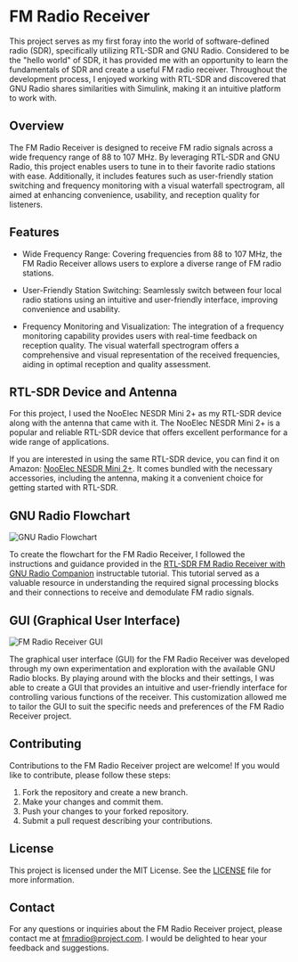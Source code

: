 # FM Radio Receiver

This project serves as my first foray into the world of software-defined radio (SDR), specifically utilizing RTL-SDR and GNU Radio. Considered to be the "hello world" of SDR, it has provided me with an opportunity to learn the fundamentals of SDR and create a useful FM radio receiver. Throughout the development process, I enjoyed working with RTL-SDR and discovered that GNU Radio shares similarities with Simulink, making it an intuitive platform to work with.

## Overview

The FM Radio Receiver is designed to receive FM radio signals across a wide frequency range of 88 to 107 MHz. By leveraging RTL-SDR and GNU Radio, this project enables users to tune in to their favorite radio stations with ease. Additionally, it includes features such as user-friendly station switching and frequency monitoring with a visual waterfall spectrogram, all aimed at enhancing convenience, usability, and reception quality for listeners.

## Features

- Wide Frequency Range: Covering frequencies from 88 to 107 MHz, the FM Radio Receiver allows users to explore a diverse range of FM radio stations.

- User-Friendly Station Switching: Seamlessly switch between four local radio stations using an intuitive and user-friendly interface, improving convenience and usability.

- Frequency Monitoring and Visualization: The integration of a frequency monitoring capability provides users with real-time feedback on reception quality. The visual waterfall spectrogram offers a comprehensive and visual representation of the received frequencies, aiding in optimal reception and quality assessment.

## RTL-SDR Device and Antenna

For this project, I used the NooElec NESDR Mini 2+ as my RTL-SDR device along with the antenna that came with it. The NooElec NESDR Mini 2+ is a popular and reliable RTL-SDR device that offers excellent performance for a wide range of applications.

If you are interested in using the same RTL-SDR device, you can find it on Amazon: [NooElec NESDR Mini 2+](https://www.amazon.ca/NooElec-NESDR-Mini-Compatible-Packages/dp/B00VZ1AWQA/ref=sr_1_3?keywords=nooelec+mini+2%2B&s=electronics&sr=1-3). It comes bundled with the necessary accessories, including the antenna, making it a convenient choice for getting started with RTL-SDR.

## GNU Radio Flowchart

![GNU Radio Flowchart](gnu-radio-flowchart.jpg)

To create the flowchart for the FM Radio Receiver, I followed the instructions and guidance provided in the [RTL-SDR FM Radio Receiver with GNU Radio Companion](https://www.instructables.com/RTL-SDR-FM-radio-receiver-with-GNU-Radio-Companion/) instructable tutorial. This tutorial served as a valuable resource in understanding the required signal processing blocks and their connections to receive and demodulate FM radio signals.

## GUI (Graphical User Interface)

![FM Radio Receiver GUI](gui-screenshot.jpg)

The graphical user interface (GUI) for the FM Radio Receiver was developed through my own experimentation and exploration with the available GNU Radio blocks. By playing around with the blocks and their settings, I was able to create a GUI that provides an intuitive and user-friendly interface for controlling various functions of the receiver. This customization allowed me to tailor the GUI to suit the specific needs and preferences of the FM Radio Receiver project.

## Contributing

Contributions to the FM Radio Receiver project are welcome! If you would like to contribute, please follow these steps:

1. Fork the repository and create a new branch.
2. Make your changes and commit them.
3. Push your changes to your forked repository.
4. Submit a pull request describing your contributions.

## License

This project is licensed under the MIT License. See the [LICENSE](LICENSE) file for more information.

## Contact

For any questions or inquiries about the FM Radio Receiver project, please contact me at fmradio@project.com. I would be delighted to hear your feedback and suggestions.
